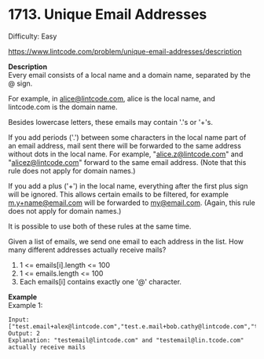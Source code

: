# 1713. Unique Email Addresses

Difficulty: Easy

https://www.lintcode.com/problem/unique-email-addresses/description

**Description**  
Every email consists of a local name and a domain name, separated by the @ sign.

For example, in alice@lintcode.com, alice is the local name, and lintcode.com is the domain name.

Besides lowercase letters, these emails may contain '.'s or '+'s.

If you add periods ('.') between some characters in the local name part of an email address, mail sent there will be forwarded to the same address without dots in the local name. For example, "alice.z@lintcode.com" and "alicez@lintcode.com" forward to the same email address. (Note that this rule does not apply for domain names.)

If you add a plus ('+') in the local name, everything after the first plus sign will be ignored. This allows certain emails to be filtered, for example m.y+name@email.com will be forwarded to my@email.com. (Again, this rule does not apply for domain names.)

It is possible to use both of these rules at the same time.

Given a list of emails, we send one email to each address in the list. How many different addresses actually receive mails?

1. 1 <= emails[i].length <= 100
2. 1 <= emails.length <= 100
3. Each emails[i] contains exactly one '@' character.

**Example**  
Example 1:
```
Input: ["test.email+alex@lintcode.com","test.e.mail+bob.cathy@lintcode.com","testemail+david@lin.tcode.com"]
Output: 2
Explanation: "testemail@lintcode.com" and "testemail@lin.tcode.com" actually receive mails
```
